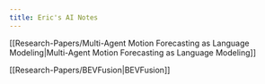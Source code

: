 ```yaml
---
title: Eric's AI Notes
---
```


[[Research-Papers/Multi-Agent Motion Forecasting as Language Modeling|Multi-Agent Motion Forecasting as Language Modeling]]

[[Research-Papers/BEVFusion|BEVFusion]]
